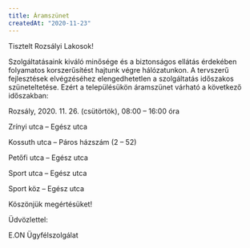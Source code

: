 ```yaml
---
title: Áramszünet
createdAt: "2020-11-23"
---
```


Tisztelt Rozsályi Lakosok!

Szolgáltatásaink kiváló minősége és a biztonságos ellátás érdekében folyamatos korszerűsítést hajtunk végre hálózatunkon. A tervszerű fejlesztések elvégzéséhez elengedhetetlen a szolgáltatás időszakos szüneteltetése. 
Ezért a településükön áramszünet várható a következő időszakban:

Rozsály, 2020. 11. 26. (csütörtök), 08:00 – 16:00 óra

Zrínyi utca – Egész utca

Kossuth utca – Páros házszám (2 – 52)

Petőfi utca – Egész utca

Sport utca – Egész utca

Sport köz – Egész utca


Köszönjük megértésüket!

Üdvözlettel:

E.ON Ügyfélszolgálat
